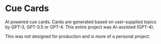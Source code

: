 # Cue Cards
AI powered cue cards. Cards are generated based on user-supplied topics by GPT-3, GPT-3.5 or GPT-4. This entire project was AI-assisted (GPT-4).

This was not designed for production and is more of a personal project.
